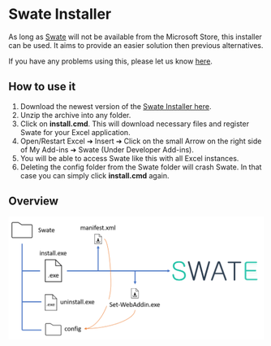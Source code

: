 # Swate Installer

As long as [Swate](https://github.com/nfdi4plants/Swate) will not be available from the Microsoft Store, this installer can be used. It aims to provide an easier solution then previous alternatives.

If you have any problems using this, please let us know [here](/issues).

## How to use it

1. Download the newest version of the [Swate Installer here](/Swate.zip).
2. Unzip the archive into any folder.
3. Click on **install.cmd**. This will download necessary files and register Swate for your Excel application.
4. Open/Restart Excel ➔ Insert ➔ Click on the small Arrow on the right side of My Add-ins ➔ Swate (Under Developer Add-ins).
5. You will be able to access Swate like this with all Excel instances.
6. Deleting the config folder from the Swate folder will crash Swate. In that case you can simply click **install.cmd** again.

## Overview

![overview](/.assets/SwateInstall.png)